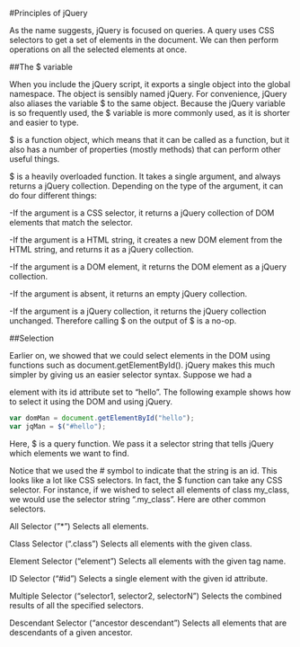 
#Principles of jQuery

As the name suggests, jQuery is focused on queries. A query uses CSS selectors to get a set of elements in the document. We can then perform operations on all the selected elements at once.


##The $ variable

When you include the jQuery script, it exports a single object into the global namespace. The object is sensibly named jQuery. For convenience, jQuery also aliases the variable $ to the same object. Because the jQuery variable is so frequently used, the $ variable is more commonly used, as it is shorter and easier to type.

$ is a function object, which means that it can be called as a function, but it also has a number of properties (mostly methods) that can perform other useful things.

$ is a heavily overloaded function. It takes a single argument, and always returns a jQuery collection. Depending on the type of the argument, it can do four different things:

 -If the argument is a CSS selector, it returns a jQuery collection of   DOM elements that match the selector.

 -If the argument is a HTML string, it creates a new DOM element from the HTML string, and returns it as a jQuery collection.

 -If the argument is a DOM element, it returns the DOM element as a jQuery collection.

 -If the argument is absent, it returns an empty jQuery collection.

 -If the argument is a jQuery collection, it returns the jQuery collection unchanged. Therefore calling $ on the output of $ is a no-op.

##Selection

Earlier on, we showed that we could select elements in the DOM using functions such as document.getElementById(). jQuery makes this much simpler by giving us an easier selector syntax. Suppose we had a <div> element with its id attribute set to “hello”. The following example shows how to select it using the DOM and using jQuery.

```javascript
var domMan = document.getElementById("hello");
var jqMan = $("#hello");
```

Here, $ is a query function. We pass it a selector string that tells jQuery which elements we want to find.

Notice that we used the # symbol to indicate that the string is an id. This looks like a lot like CSS selectors. In fact, the $ function can take any CSS selector. For instance, if we wished to select all elements of class my_class, we would use the selector string “.my_class”. Here are other common selectors.

All Selector (”*”)
Selects all elements.

Class Selector (“.class”)
Selects all elements with the given class.

Element Selector (“element”)
Selects all elements with the given tag name.

ID Selector (“#id”)
Selects a single element with the given id attribute.

Multiple Selector (“selector1, selector2, selectorN”)
Selects the combined results of all the specified selectors.

Descendant Selector (“ancestor descendant”)
Selects all elements that are descendants of a given ancestor.


